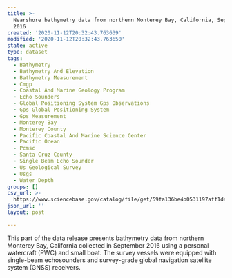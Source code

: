 ```yaml
---
title: >-
  Nearshore bathymetry data from northern Monterey Bay, California, September
  2016
created: '2020-11-12T20:32:43.763639'
modified: '2020-11-12T20:32:43.763650'
state: active
type: dataset
tags:
  - Bathymetry
  - Bathymetry And Elevation
  - Bathymetry Measurement
  - Cmgp
  - Coastal And Marine Geology Program
  - Echo Sounders
  - Global Positioning System Gps Observations
  - Gps Global Positioning System
  - Gps Measurement
  - Monterey Bay
  - Monterey County
  - Pacific Coastal And Marine Science Center
  - Pacific Ocean
  - Pcmsc
  - Santa Cruz County
  - Single Beam Echo Sounder
  - Us Geological Survey
  - Usgs
  - Water Depth
groups: []
csv_url: >-
  https://www.sciencebase.gov/catalog/file/get/59fa136be4b0531197aff1de?name=mb16_sept_bathy.csv
json_url: ''
layout: post

---
```

This part of the data release presents bathymetry data from northern Monterey Bay, California collected in September 2016 using a personal watercraft (PWC) and small boat. The survey vessels were equipped with single-beam echosounders and survey-grade global navigation satellite system (GNSS) receivers.
